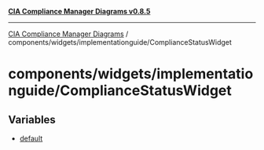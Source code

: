 [**CIA Compliance Manager Diagrams v0.8.5**](../../../../README.md)

***

[CIA Compliance Manager Diagrams](../../../../modules.md) / components/widgets/implementationguide/ComplianceStatusWidget

# components/widgets/implementationguide/ComplianceStatusWidget

## Variables

- [default](variables/default.md)
